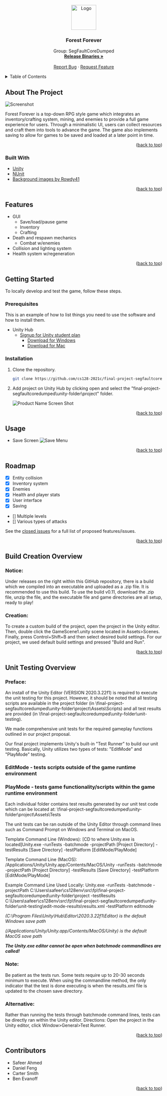 <div id="top"></div>
<!-- PROJECT LOGO -->
<br />
<div align="center">
  <a href="https://github.com/cs128-2021c/final-project-segfaultcoredumped">
    <img src="./Images/logo.png" alt="Logo" width="80" height="80">
  </a>

<h3 align="center">Forest Forever</h3>

  <p align="center">
    Group: SegFaultCoreDumped
    <br />
    <a href="https://github.com/cs128-2021c/final-project-segfaultcoredumped/releases"><strong>Release Binaries »</strong></a>
    <br />
    <br />
    <a href="https://github.com/cs128-2021c/final-project-segfaultcoredumped/issues">Report Bug</a>
    ·
    <a href="https://github.com/cs128-2021c/final-project-segfaultcoredumped/issues">Request Feature</a>
  </p>
</div>

<!-- TABLE OF CONTENTS -->
<details>
  <summary>Table of Contents</summary>
  <ol>
    <li>
      <a href="#about-the-project">About The Project</a>
      <ul>
        <li><a href="#built-with">Built With</a></li>
      </ul>
    </li>
    <li>
    <a href="#features">Features</a>
    </li>
    <li>
      <a href="#getting-started">Getting Started</a>
      <ul>
        <li><a href="#prerequisites">Prerequisites</a></li>
        <li><a href="#installation">Installation</a></li>
      </ul>
    </li>
    <li><a href="#usage">Usage</a></li>
    <li><a href="#roadmap">Roadmap</a></li>
    <li><a href="#build-creation-overview">Build Creation</a></li>
    <li><a href="#unit-testing-overview">Unit Testing</a></li>
    <li><a href="#contributors">Contributors</a></li>
  </ol>
</details>

<!-- ABOUT THE PROJECT -->
## About The Project

![Screenshot](./Images/startScreen.png)

Forest Forever is a top-down RPG style game which integrates an inventory/crafting system, mining, and enemies to provide a full game experience for users. Through a minimalistic UI, users can collect resources and craft them into tools to advance the game. The game also implements saving to allow for games to be saved and loaded at a later point in time.

<p align="right">(<a href="#top">back to top</a>)</p>

### Built With

* [Unity](https://unity.com/)
* [NUnit](https://nunit.org/)
* [Background images by Rowdy41](https://rowdy41.itch.io/small-forest)

<p align="right">(<a href="#top">back to top</a>)</p>

<!-- FEATURES -->
## Features
* GUI 
    * Save/load/pause game
    * Inventory
    * Crafting
* Death and respawn mechanics
    * Combat w/enemies
* Collision and lighting system
* Health system w/regeneration

<p align="right">(<a href="#top">back to top</a>)</p>

<!-- GETTING STARTED -->
## Getting Started

To locally develop and test the game, follow these steps.

### Prerequisites

This is an example of how to list things you need to use the software and how to install them.

* Unity Hub
    * [Signup for Unity student plan](https://unity.com/products/unity-student)
        * [Download for Windows](https://public-cdn.cloud.unity3d.com/hub/prod/UnityHubSetupBeta.exe?_ga=2.265867014.86822971.1638815185-478218458.1636753186)
        * [Download for Mac](https://public-cdn.cloud.unity3d.com/hub/prod/UnityHubSetupBeta.dmg?_ga=2.265867014.86822971.1638815185-478218458.1636753186)

### Installation

1. Clone the repository.

   ```sh
   git clone https://github.com/cs128-2021c/final-project-segfaultcoredumped
   ```

2. Add project on Unity Hub by clicking open and select the "final-project-segfaultcoredumped\unity-folder\project" folder.

   ![Product Name Screen Shot](./Images/unityHub.png)

<p align="right">(<a href="#top">back to top</a>)</p>

<!-- USAGE EXAMPLES -->
## Usage
* Save Screen
    ![Save Menu](./Images/saveScreen.png)

<p align="right">(<a href="#top">back to top</a>)</p>

<!-- ROADMAP -->
## Roadmap

* [x] Entity collision
* [x] Inventory system
* [x] Enemies
* [x] Health and player stats
* [x] User interface
* [x] Saving
* [] Multiple levels
* [] Various types of attacks

See the [closed issues](https://github.com/cs128-2021c/final-project-segfaultcoredumped/issues?q=is%3Aissue+is%3Aclosed) for a full list of proposed features/issues.

<p align="right">(<a href="#top">back to top</a>)</p>

<!-- Build Creation Overview -->
## Build Creation Overview

### Notice:
Under releases on the right within this GitHub repository, there is a build which we compiled into an executable and uploaded as a .zip file. It is recommended to use this build. To use the build v0.11, download the .zip file, unzip the file, and the executable file and game directories are all setup, ready to play!

### Creation:
To create a custom build of the project, open the project in the Unity editor. Then, double click the GameScene1.unity scene located in Assets>Scenes. Finally, press Control+Shift+B and then select desired build settings. For our project, we used default build settings and pressed "Build and Run".

<p align="right">(<a href="#top">back to top</a>)</p>

<!-- Unit Testing Overview -->
## Unit Testing Overview


### Preface: 
An install of the Unity Editor (VERSION 2020.3.22f1) is required to execute the unit testing for this project. However, it should be noted that all testing scripts are available in the project folder (in \final-project-segfaultcoredumped\unity-folder\project\Assets\Scripts) and all test results are provided (in \final-project-segfaultcoredumped\unity-folder\unit-testing).

We made comprehensive unit tests for the required gameplay functions outlined in our project proposal.

Our final project implements Unity's built-in "Test Runner" to build our unit testing.
Basically, Unity utilizes two types of tests: "EditMode" and "PlayMode" testing.

### EditMode - tests scripts outside of the game runtime environment
### PlayMode - tests game functionality/scripts within the game runtime environment

Each individual folder contains test results generated by our unit test code which can be located
at: \final-project-segfaultcoredumped\unity-folder\project\Assets\Tests

The unit tests can be ran outside of the Unity Editor through command lines such as Command Prompt on Windows and Terminal on MacOS.

Template Command Line (Windows): [CD to where Unity.exe is located]Unity.exe -runTests -batchmode -projectPath [Project Directory] -testResults [Save Directory] -testPlatform [EditMode/PlayMode]

Template Command Line (MacOS): /Applications/Unity/Unity.app/Contents/MacOS/Unity -runTests -batchmode -projectPath [Project Directory] -testResults [Save Directory] -testPlatform [EditMode/PlayMode]

Example Command Line Used Locally: Unity.exe -runTests -batchmode -projectPath C:\Users\safeer\cs128env\src\fp\final-project-segfaultcoredumped\unity-folder\project -testResults C:\Users\safeer\cs128env\src\fp\final-project-segfaultcoredumped\unity-folder\unit-testing\edit-mode-results\results.xml -testPlatform editmode



*(C:\Program Files\Unity\Hub\Editor\2020.3.22f1\Editor) is the default Windows save path*

*(/Applications/Unity/Unity.app/Contents/MacOS/Unity) is the default MacOS save path*

***The Unity.exe editor cannot be open when batchmode commandlines are called!***



### Note: 
Be patient as the tests run. Some tests require up to 20-30 seconds minimum to execute. When using the commandline method, the only indicator that the test is done executing is when the results.xml file is updated to the chosen save directory.

### Alternative: 
Rather than running the tests through batchmode command lines, tests can be directly ran within the Unity editor. Directions: Open the project in the Unity editor, click Window>General>Test Runner.

<p align="right">(<a href="#top">back to top</a>)</p>

<!-- CONTRIBUTORS -->
## Contributors

* Safeer Ahmed
* Daniel Feng
* Carter Smith
* Ben Evanoff

<p align="right">(<a href="#top">back to top</a>)</p>
